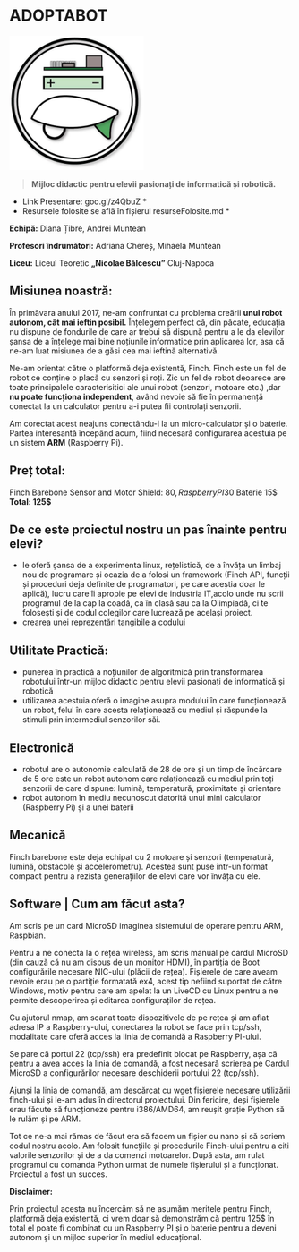 # ADOPTABOT

<img src="https://github.com/netfree/adoptabot/blob/master/logo.jpg" width="240">

> **Mijloc didactic pentru elevii pasionați de informatică și robotică.**

* Link Presentare: goo.gl/z4QbuZ *
* Resursele folosite se află în fișierul resurseFolosite.md *

**Echipă:**
Diana Țibre,
Andrei Muntean

**Profesori îndrumători:**
Adriana Chereș,
Mihaela Muntean

**Liceu:**
Liceul Teoretic **„Nicolae Bălcescu”** Cluj-Napoca

## Misiunea noastră: ##

În primăvara anului 2017, ne-am confruntat cu problema creării **unui robot autonom, cât mai ieftin posibil.** Înțelegem perfect că, din păcate, educația nu dispune de fondurile de care ar trebui să dispună pentru a le da elevilor șansa de a înțelege mai bine noțiunile informatice prin aplicarea lor, asa că ne-am luat misiunea de a găsi cea mai ieftină alternativă.

Ne-am orientat către o platformă deja existentă, Finch. Finch este un fel de robot ce conține o placă cu senzori și roți. Zic un fel de robot deoarece are toate principalele caracterisitici ale unui robot (senzori, motoare etc.) ,dar **nu poate funcționa independent**, având nevoie să fie în permanență conectat la un calculator pentru a-i putea fii controlați senzorii. 

Am corectat acest neajuns conectându-l la un micro-calculator și o baterie. Partea interesantă începând acum, fiind necesară configurarea acestuia pe un sistem **ARM** (Raspberry Pi).

## Preț total: ##
Finch Barebone Sensor and Motor Shield: 80$, Raspberry PI 30$ Baterie 15$ 
**Total: 125$**

## De ce este proiectul nostru un pas înainte pentru elevi? ##
*  le oferă șansa de a experimenta linux, rețelistică, de a învăța un limbaj nou de programare și ocazia de a folosi un framework (Finch API, funcții și proceduri deja definite de programatori, pe care aceștia doar le aplică), lucru care îi apropie pe elevi de industria IT,acolo unde nu scrii programul de la cap la coadă, ca în clasă sau ca la Olimpiadă, ci te folosești și de codul colegilor care lucrează pe același proiect. 
*  crearea unei reprezentări tangibile a codului


## Utilitate Practică: ##
* punerea în practică a noțiunilor de algoritmică prin transformarea robotului într-un mijloc didactic pentru elevii pasionați de informatică și robotică
* utilizarea acestuia oferă o imagine asupra modului în care funcționează un robot, felul în care acesta relaționează cu mediul și răspunde la stimuli prin intermediul senzorilor săi. 

## Electronică
* robotul are o autonomie calculată de 28 de ore și un timp de încărcare de 5 ore
este un robot autonom care relaționează cu mediul prin toți senzorii de care dispune: lumină, temperatură, proximitate și orientare
* robot autonom în mediu necunoscut datorită unui mini calculator (Raspberry Pi) și a unei baterii


## Mecanică

Finch barebone este deja echipat cu 2 motoare și senzori (temperatură, lumină, obstacole și accelerometru).
Acestea sunt puse într-un format compact pentru a rezista generațiilor de elevi care vor învăța cu ele.

## Software | Cum am făcut asta?

Am scris pe un card MicroSD  imaginea sistemului de operare pentru ARM, Raspbian. 


Pentru a ne conecta la o rețea wireless, am scris manual pe cardul MicroSD (din cauză că nu am dispus de un monitor HDMI), în partiția de Boot configurările necesare NIC-ului (plăcii de rețea). 
Fișierele de care aveam nevoie erau pe o partiție formatată ex4, acest tip nefiind suportat de către Windows, motiv pentru care am apelat la un LiveCD cu Linux pentru a ne permite descoperirea și editarea configuraților de rețea.

Cu ajutorul nmap, am scanat toate dispozitivele de pe rețea și am aflat adresa IP a Raspberry-ului, conectarea la robot se face prin tcp/ssh, modalitate care oferă acces la linia de comandă a Raspberry PI-ului. 

Se pare că portul 22 (tcp/ssh) era predefinit blocat pe Raspberry, așa că pentru a avea acces la linia de comandă, a fost necesară scrierea pe Cardul MicroSD a configurărilor necesare deschiderii portului 22 (tcp/ssh). 

Ajunși la linia de comandă, am descărcat cu wget fișierele necesare utilizării finch-ului și le-am adus în directorul proiectului. Din fericire, deși fișierele erau făcute să funcționeze pentru i386/AMD64, am reușit grație Python să le rulăm și pe ARM. 

Tot ce ne-a mai rămas de făcut era să facem un fișier cu nano și să scriem codul nostru acolo. Am folosit funcțiile și procedurile Finch-ului pentru a citi valorile senzorilor și de a da comenzi motoarelor.  După asta, am rulat programul cu comanda Python urmat de numele fișierului și a funcționat. 
Proiectul a fost un succes.




**Disclaimer:** 

Prin proiectul acesta nu încercăm să ne asumăm meritele pentru Finch, platformă deja existentă, ci vrem doar să demonstrăm că pentru 125$ în total el poate fi combinat cu un Raspberry PI și o baterie pentru a deveni autonom și un mijloc superior în mediul educațional.

